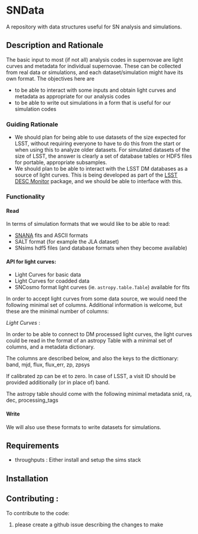 # SNData
A repository with data structures useful for SN analysis and simulations.

## Description and Rationale
The basic input to most (if not all) analysis codes in supernovae are light curves and metadata for individual supernovae. These can be collected from real data or simulations, and each dataset/simulation might have its own format. The objectives here are
- to be able to interact with some inputs and obtain light curves and metadata as appropriate for our analysis codes
- to be able to write out simulations in a form that is useful for our simulation codes 

### Guiding Rationale
- We should plan for being able to use datasets of the size expected for LSST, without requiring everyone to have to do this from the start or when using this to analyze older datasets. For simulated datasets of the size of LSST, the answer is clearly a set of database tables or HDF5 files for portable, appropriate subsamples.
- We should plan to be able to interact with the LSST DM databases as a source of light curves. This is being developed as part of the [LSST DESC Monitor](https://github.com/LSSTDESC/Monitor) package, and we should be able to interface with this.

### Functionality

#### Read
In terms of simulation formats that we would like to be able to read:
- [SNANA](http://snana.uchicago.edu/) fits and ASCII formats
- SALT format (for example the JLA dataset)
- SNsims hdf5 files (and database formats when they become available)

#### API for light curves:
- Light Curves for basic data
- Light Curves for coadded data
- SNCosmo format light curves (ie. `astropy.table.Table`) available for fits 

In order to accept light curves from some data source, we would need the following minimal set of columns. Additional information is welcome, but these are the minimal number of columns:

_Light Curves_ :

In order to be able to connect to DM processed light curves, the light curves could be read in the format of an astropy Table with a minimal set of columns, and a metadata dictionary. 

The columns are described below, and also the keys to the dicttionary: 
band, mjd, flux, flux_err, zp, zpsys 

If calibrated zp can be et to zero. 
In case of LSST, a visit ID should be provided additionally (or in place of) band.

The astropy table should come with the following minimal metadata
snid, ra, dec, processing_tags 

 
#### Write
 We will also use these formats to write datasets for simulations.

## Requirements
- throughputs : Either install and setup the sims stack  
## Installation

## Contributing :
To contribute to the code:
1. please create a github issue describing the changes to make 
